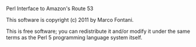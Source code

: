 Perl Interface to Amazon's Route 53

This software is copyright (c) 2011 by Marco Fontani.

This is free software; you can redistribute it and/or modify it under
the same terms as the Perl 5 programming language system itself.
